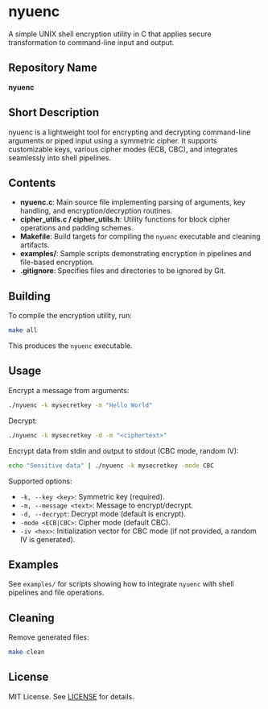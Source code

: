 # nyuenc

A simple UNIX shell encryption utility in C that applies secure transformation to command-line input and output.

## Repository Name

**nyuenc**

## Short Description

nyuenc is a lightweight tool for encrypting and decrypting command-line arguments or piped input using a symmetric cipher. It supports customizable keys, various cipher modes (ECB, CBC), and integrates seamlessly into shell pipelines.

## Contents

- **nyuenc.c**: Main source file implementing parsing of arguments, key handling, and encryption/decryption routines.
- **cipher_utils.c / cipher_utils.h**: Utility functions for block cipher operations and padding schemes.
- **Makefile**: Build targets for compiling the `nyuenc` executable and cleaning artifacts.
- **examples/**: Sample scripts demonstrating encryption in pipelines and file-based encryption.
- **.gitignore**: Specifies files and directories to be ignored by Git.

## Building

To compile the encryption utility, run:

```sh
make all
```

This produces the `nyuenc` executable.

## Usage

Encrypt a message from arguments:

```sh
./nyuenc -k mysecretkey -m "Hello World"
```

Decrypt:

```sh
./nyuenc -k mysecretkey -d -m "<ciphertext>"
```

Encrypt data from stdin and output to stdout (CBC mode, random IV):

```sh
echo "Sensitive data" | ./nyuenc -k mysecretkey -mode CBC
```

Supported options:

- `-k, --key <key>`: Symmetric key (required).
- `-m, --message <text>`: Message to encrypt/decrypt.
- `-d, --decrypt`: Decrypt mode (default is encrypt).
- `-mode <ECB|CBC>`: Cipher mode (default CBC).
- `-iv <hex>`: Initialization vector for CBC mode (if not provided, a random IV is generated).

## Examples

See `examples/` for scripts showing how to integrate `nyuenc` with shell pipelines and file operations.

## Cleaning

Remove generated files:

```sh
make clean
```

## License

MIT License. See [LICENSE](LICENSE) for details.

